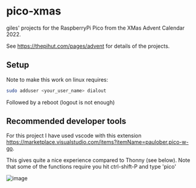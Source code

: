 # pico-xmas
giles' projects for the RaspberryPi Pico from the XMas Advent Calendar 2022.

See https://thepihut.com/pages/advent for details of the projects.

## Setup
Note to make this work on linux requires:
```bash
sudo adduser <your_user_name> dialout
```

Followed by a reboot (logout is not enough)

## Recommended developer tools
For this project I have used vscode with this extension https://marketplace.visualstudio.com/items?itemName=paulober.pico-w-go.

This gives quite a nice experience compared to Thonny (see below).
Note that some of the functions require you hit ctrl-shift-P and type 'pico'

![image](https://user-images.githubusercontent.com/964827/205357295-423a5b94-c466-457b-9a7d-2a4a2993d984.png)


